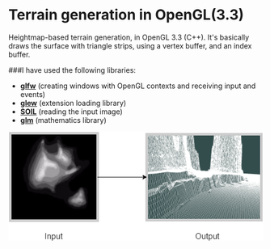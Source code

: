 # Terrain generation in OpenGL(3.3)
Heightmap-based terrain generation, in OpenGL 3.3 (C++). It's basically draws the surface with triangle strips, using a vertex buffer, and an index buffer.

###I have used the following libraries:
* [**glfw**](http://www.glfw.org/) (creating windows with OpenGL contexts and receiving input and events)
* [**glew**](http://glew.sourceforge.net/) (extension loading library)
* [**SOIL**](http://www.lonesock.net/soil.html) (reading the input image)
* [**glm**](http://glm.g-truc.net/0.9.7/index.html) (mathematics library)

![result](/screenshots/readme_desc.png?raw=true "Screenshot")
